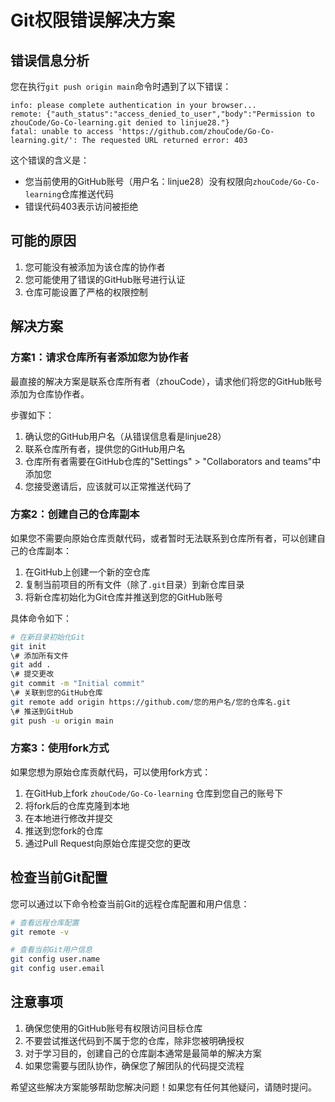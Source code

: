 # Git权限错误解决方案

## 错误信息分析

您在执行`git push origin main`命令时遇到了以下错误：

```
info: please complete authentication in your browser...
remote: {"auth_status":"access_denied_to_user","body":"Permission to zhouCode/Go-Co-learning.git denied to linjue28."}
fatal: unable to access 'https://github.com/zhouCode/Go-Co-learning.git/': The requested URL returned error: 403
```

这个错误的含义是：
- 您当前使用的GitHub账号（用户名：linjue28）没有权限向`zhouCode/Go-Co-learning`仓库推送代码
- 错误代码403表示访问被拒绝

## 可能的原因

1. 您可能没有被添加为该仓库的协作者
2. 您可能使用了错误的GitHub账号进行认证
3. 仓库可能设置了严格的权限控制

## 解决方案

### 方案1：请求仓库所有者添加您为协作者

最直接的解决方案是联系仓库所有者（zhouCode），请求他们将您的GitHub账号添加为仓库协作者。

步骤如下：
1. 确认您的GitHub用户名（从错误信息看是linjue28）
2. 联系仓库所有者，提供您的GitHub用户名
3. 仓库所有者需要在GitHub仓库的"Settings" > "Collaborators and teams"中添加您
4. 您接受邀请后，应该就可以正常推送代码了

### 方案2：创建自己的仓库副本

如果您不需要向原始仓库贡献代码，或者暂时无法联系到仓库所有者，可以创建自己的仓库副本：

1. 在GitHub上创建一个新的空仓库
2. 复制当前项目的所有文件（除了`.git`目录）到新仓库目录
3. 将新仓库初始化为Git仓库并推送到您的GitHub账号

具体命令如下：

```bash
# 在新目录初始化Git
git init
\# 添加所有文件
git add .
\# 提交更改
git commit -m "Initial commit"
\# 关联到您的GitHub仓库
git remote add origin https://github.com/您的用户名/您的仓库名.git
\# 推送到GitHub
git push -u origin main
```

### 方案3：使用fork方式

如果您想为原始仓库贡献代码，可以使用fork方式：

1. 在GitHub上fork `zhouCode/Go-Co-learning` 仓库到您自己的账号下
2. 将fork后的仓库克隆到本地
3. 在本地进行修改并提交
4. 推送到您fork的仓库
5. 通过Pull Request向原始仓库提交您的更改

## 检查当前Git配置

您可以通过以下命令检查当前Git的远程仓库配置和用户信息：

```bash
# 查看远程仓库配置
git remote -v

# 查看当前Git用户信息
git config user.name
git config user.email
```

## 注意事项

1. 确保您使用的GitHub账号有权限访问目标仓库
2. 不要尝试推送代码到不属于您的仓库，除非您被明确授权
3. 对于学习目的，创建自己的仓库副本通常是最简单的解决方案
4. 如果您需要与团队协作，确保您了解团队的代码提交流程

希望这些解决方案能够帮助您解决问题！如果您有任何其他疑问，请随时提问。